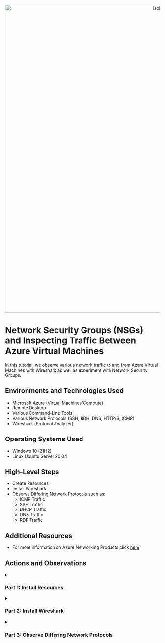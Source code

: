 <p align="center">
<img width="1000" alt="isolated" src="https://i.imgur.com/Ua7udoS.png" alt="Traffic Examination"/>
</p>

# Network Security Groups (NSGs) and Inspecting Traffic Between Azure Virtual Machines
In this tutorial, we observe various network traffic to and from Azure Virtual Machines with Wireshark as well as experiment with Network Security Groups. <br />

## Environments and Technologies Used

- Microsoft Azure (Virtual Machines/Compute)
- Remote Desktop
- Various Command-Line Tools
- Various Network Protocols (SSH, RDH, DNS, HTTP/S, ICMP)
- Wireshark (Protocol Analyzer)

## Operating Systems Used

- Windows 10 (21H2)
- Linux Ubuntu Server 20.04

## High-Level Steps

- Create Resources
- Install Wireshark
- Observe Differing Network Protocols such as:
  - ICMP Traffic
  - SSH Traffic
  - DHCP Traffic
  - DNS Traffic
  - RDP Traffic

## Additional Resources

- For more information on Azure Networking Products click [here](https://azure.microsoft.com/en-us/products/category/networking)

## Actions and Observations

<details>

<summary> 
  
### Part 1: Install Resources
  
</summary> 

### 1. ) Create your Resource Group

- Search: `Resource Group`

- Click: `Create`

<p align="center">
<img width="800" alt="isolated" src="https://github.com/vincentchachere/azure-network-protocols/assets/161680745/8817b441-20c7-4402-96ba-93590df8d535"><br>

***

- Subscription: `Azure Subscription 1`

- Resource Group Name: `RG-LAB-02`

- Region: `(US) West 3`

- Select: `Review + Create`

<p align="center">
<img width="800" alt="isolated" src="https://github.com/vincentchachere/azure-network-protocols/assets/161680745/5ff75287-da94-4e53-824e-7111f412c7a0"><br>
<p align="center">
<img width="800" alt="isolated" src="https://github.com/vincentchachere/azure-network-protocols/assets/161680745/6b0736f2-dd6a-4ed3-9e5b-a72570a4a46e"><br>

***

- Click: `Create`

<p align="center">
<img width="800" alt="isolated" src="https://github.com/vincentchachere/azure-network-protocols/assets/161680745/73aa9fd5-42d8-4590-8596-58cd61ddf67d"><br>
<p align="center">
<img width="800" alt="isolated" src="https://github.com/vincentchachere/azure-network-protocols/assets/161680745/25da2c2f-598f-4bf6-b3e2-9ef5a7a8c773"><br>

***

### 2. ) Create a Windows 10 Virtual Machine (VM1)

- Search: `Virtual Machine`

- Click: `Create > Azure Virtual Machine`

<p align="center">
<img width="800" alt="isolated" src="https://github.com/vincentchachere/azure-network-protocols/assets/161680745/9101c495-f928-4aa1-8e9e-6008ce9e1a57"><br>

***

- Subscription: `Azure Subscription 1`

- Resource Group Name: `RG-LAB-02`

- Virtual Machine Name: `VM1`

- Region: `(US) West 3`

- Availability Options: `No Infrastructure Redundancy Required`

- Security Type: `Standard`

- Image: `Windows 10 Pro, version 22H2 - x64 Gen2`

- (Disk) Size: `Standard LD45_v3 - 4 vcpus, 16 GiB memory ($140.16/month)`

- User: `labuser`
- Password: *`Something You Can Easily Remember`*

- Select Inbound Ports: `RDP (3389)`

- Check: `Licensing Box`

- *<ins>When you're done typing in all the information</ins>:*

  - Go To: `Networking` Tab
    - Take a mental note of the Virtual Network [VNET] the VM creates. You will need to know this for when you create VM2 in the next step.

<p align="center">
<img width="800" alt="isolated" src="https://github.com/vincentchachere/azure-network-protocols/assets/161680745/81279c8d-be5a-4e55-a046-9c197e84dbf4"><br>
<p align="center">
<img width="800" alt="isolated" src="https://github.com/vincentchachere/azure-network-protocols/assets/161680745/4ff4a264-ad0c-47f3-9cc3-0ce2877df31b"><br>

***

- The Virtual Network [VNET] created for this Virtual Machine is: `VM-vnet`

- Click: `Review + Create`

<p align="center">
<img width="800" alt="isolated" src="https://github.com/vincentchachere/azure-network-protocols/assets/161680745/0ce9eed6-efda-4359-a53c-7e2d1895059b"><br>

***

- *<ins>Review the information you typed in and once you verify it's all correct</ins>:*

  - Click: `Create`

<p align="center">
<img width="800" alt="isolated" src="https://github.com/vincentchachere/azure-network-protocols/assets/161680745/5757c155-fc86-4cc0-aa29-10b699d26489"><br>

***

### 3. ) Create a Linux [Ubuntu] Virtual Machine (VM2)

- Search: `Virtual Machine`

- Click: `Create > Azure Virtual Machine`

<p align="center">
<img width="800" alt="isolated" src="https://github.com/vincentchachere/azure-network-protocols/assets/161680745/9101c495-f928-4aa1-8e9e-6008ce9e1a57"><br>

***

- Subscription: `Azure Subscription 1`

- Resource Group Name: `RG-LAB-02`

- Virtual Machine Name: `VM2`

- Region: `(US) West 3`

- Availability Options: `No Infrastructure Redundancy Required`

- Security Type: `Standard`

- Image: `Ubuntu Server 20.04 LTS - x64 Gen2`

- (Disk) Size: `Standard LD45_v3 - 4 vcpus, 16 GiB memory ($140.16/month)`

- Authentication Type: `Password`

- User: `labuser`

- Password: *`Something You Can Easily Remember`*
  - *Yes, the username and password can be the same as the VM1 login. You can change it if you want, but be sure to remember it.*

- Select Inbound Ports: `SSH (22)`

- *<ins>When you're done typing in all the information</ins>:*

  - Go To: `Networking` Tab
    - Make sure the Virtual Network [VNET] is the same as the one you took a mental note of in step 2 when creating VM1.

<p align="center">
<img width="800" alt="isolated" src="https://github.com/vincentchachere/azure-network-protocols/assets/161680745/8ebb6247-7180-4317-8c5a-0f16e49a68e2"><br>
<p align="center">
<img width="800" alt="isolated" src="https://github.com/vincentchachere/azure-network-protocols/assets/161680745/913067ed-149d-459a-a4b1-033ace987c37"><br>

***

- *<ins>When you confirm the VNET matches the one created when you made VM1</ins>:*

  - Click: `Review + Create`

<p align="center">
<img width="800" alt="isolated" src="https://github.com/vincentchachere/azure-network-protocols/assets/161680745/8908f4bd-35df-492d-9ad2-b2f94e7e925d"><br>

***

- *<ins>Review the information you typed in and once you verify it's all correct</ins>:*
  - Click: `Create`

<p align="center">
<img width="800" alt="isolated" src="https://github.com/vincentchachere/azure-network-protocols/assets/161680745/c661b52f-a636-4c7d-8160-52c6f4c5d388"><br>

***

### 4. ) Connect VM1 to RDP

ATTENTION: *For how to connect your virtual machine to Remote Desktop on macOS or Windows go to [my lab](https://github.com/vincentchachere/virtual-machine) on how to create a virtual machine on Step 5 for instructions on how to do that.*

- Copy: `VM1's Public Address`

<p align="center">
<img width="800" alt="isolated" src="https://github.com/vincentchachere/azure-network-protocols/assets/161680745/2e2b2438-0332-42ad-a731-77d8aa2c548c"><br>

***

- Select: `Add PC`

<p align="center">
<img width="800" alt="isolated" src="https://github.com/vincentchachere/azure-network-protocols/assets/161680745/6b95ec8d-afc4-4365-b799-f4326250fdd5"><br>

***

- Paste: `VM1's Public IP Address`

- Select: `Add`

<p align="center">
<img width="800" alt="isolated" src="https://github.com/vincentchachere/azure-network-protocols/assets/161680745/fc7c41f6-4158-4865-97bc-5e20626a66f6"><br>

***

- Double-Click: `VM1's Remote Desktop Account` *(The Blue Rectangle)*

- Select: `Connect`

<p align="center">
<img width="800" alt="isolated" src="https://github.com/vincentchachere/azure-network-protocols/assets/161680745/6c46f335-7a53-47b6-82a5-a4c6b7e8a696"><br>

***

- User: `labuser`

- Password: `The one you created in Step 2`

- Select: `Continue`

<p align="center">
<img width="800" alt="isolated" src="https://github.com/vincentchachere/azure-network-protocols/assets/161680745/64e9e366-716c-4076-ae91-40e59fd2cba4"><br>

***

- Select: `Continue`

<p align="center">
<img width="800" alt="isolated" src="https://github.com/vincentchachere/azure-network-protocols/assets/161680745/47f34c0c-8497-4e91-b64c-3c90d5bb41de"><br>

***

- Uncheck: `All the Boxes`

- Select: `Accept`

<p align="center">
<img width="800" alt="isolated" src="https://github.com/vincentchachere/azure-network-protocols/assets/161680745/d9869250-3e6c-4780-83dd-bef4993b40d6"><br>

***

- Now we are inside the Virtual Machine (VM1)!

- Continue to Part 2 of this lab, which is Installing Wireshark inside VM1.

<p align="center">
<img width="800" alt="isolated" src="https://github.com/vincentchachere/azure-network-protocols/assets/161680745/a97043cf-1987-417f-bee5-0d8e60653de3"><br>

</details>

<details>

<summary>

### Part 2: Install Wireshark

</summary>

### 5. ) Open Microsoft Edge Web Browser and Install Wireshark

- *<ins>Uncheck & Skip all the prompts it asks you</ins>.*

- Search: `Install Wireshark`

<p align="center">
<img width="800" alt="isolated" src="https://github.com/vincentchachere/azure-network-protocols/assets/161680745/bc3d9b64-5654-45f5-8628-b9bf21057d01"><br>

***

- Select: `Wireshark - Download`

<p align="center">
<img width="800" alt="isolated" src="https://github.com/vincentchachere/azure-network-protocols/assets/161680745/e05430cd-8144-474b-8eb0-a846b4d2f7cc"><br>

***

- Select: `Windows x64 Installer`

- Click: `Open file`

- Click: `Next`

<p align="center">
<img width="800" alt="isolated" src="https://github.com/vincentchachere/azure-network-protocols/assets/161680745/919ed2df-f201-4819-8c74-7d0fe76cabfa"><br>

***

- Select: `Noted`

<p align="center">
<img width="800" alt="isolated" src="https://github.com/vincentchachere/azure-network-protocols/assets/161680745/75d5f591-7934-463a-9397-94f15523699b"><br>

***

- Select: `Next` 

<p align="center">
<img width="800" alt="isolated" src="https://github.com/vincentchachere/azure-network-protocols/assets/161680745/d67cc691-58c7-429e-bc94-de709e30681c"><br>

***

- Select: `Next`

<p align="center">
<img width="800" alt="isolated" src="https://github.com/vincentchachere/azure-network-protocols/assets/161680745/9543f800-4e5a-4b76-930d-7e2cad6bb951"><br>

***

- Select: `Next`

<p align="center">
<img width="800" alt="isolated" src="https://github.com/vincentchachere/azure-network-protocols/assets/161680745/218e8cbf-5c72-4eba-be38-f5432849016b"><br>

***

- Select: `Next`

<p align="center">
<img width="800" alt="isolated" src="https://github.com/vincentchachere/azure-network-protocols/assets/161680745/72418587-57de-46b8-b521-08a8f1e86b3f"><br>

***

- Select: `Next`

<p align="center">
<img width="800" alt="isolated" src="https://github.com/vincentchachere/azure-network-protocols/assets/161680745/8e03c913-3f18-41e8-8c58-b5b2a0c6b80b"><br>

***

- Select: `Install`

<p align="center">
<img width="800" alt="isolated" src="https://github.com/vincentchachere/azure-network-protocols/assets/161680745/43a1a6f3-28ca-40b8-b96a-70a116c19641"><br>

***

- Select: `I Agree`

<p align="center">
<img width="800" alt="isolated" src="https://github.com/vincentchachere/azure-network-protocols/assets/161680745/2480642b-9555-4f9a-8fee-178790f07edd"><br>

***

- Select: `Install`

<p align="center">
<img width="800" alt="isolated" src="https://github.com/vincentchachere/azure-network-protocols/assets/161680745/1c200a7b-e775-4214-909e-2a890ed63eed"><br>

***

- Select: `Next`

<p align="center">
<img width="800" alt="isolated" src="https://github.com/vincentchachere/azure-network-protocols/assets/161680745/cdf73159-75c2-4f7f-bb11-f1637393c804"><br>

***

- Select: `Finish`

<p align="center">
<img width="800" alt="isolated" src="https://github.com/vincentchachere/azure-network-protocols/assets/161680745/a4d81ffc-39be-42f1-897f-57f1836fdc63"><br>

***

- Select: `Next`

<p align="center">
<img width="800" alt="isolated" src="https://github.com/vincentchachere/azure-network-protocols/assets/161680745/10cca54b-98a7-45db-b2be-97f4fed8b99d"><br>

***

- Select: `Finish`

<p align="center">
<img width="800" alt="isolated" src="https://github.com/vincentchachere/azure-network-protocols/assets/161680745/d87d5845-d493-48e1-9d86-f4850bc98c95"><br>

***

- Close your Microsoft Web Browser and Search: `Wireshark`

- *Open Wireshark to full screen*

<p align="center">
<img width="800" alt="isolated" src="https://github.com/vincentchachere/azure-network-protocols/assets/161680745/eee37f99-4c7a-4789-a14a-6816b2db80fd"><br>

***

- Select: `Ethernet 2`

- Click: The `Blue Wireshark Icon` in the top left corner under 'File'.

- *Now we will go to Part 3 of this lab, which will be 'Observing Differing Network Protocols'.*

<p align="center">
<img width="800" alt="isolated" src="https://github.com/vincentchachere/azure-network-protocols/assets/161680745/ecfbc969-2a88-48d5-8897-b781efd60077"><br>

</details>

<details>

<summary>

### Part 3: Observe Differing Network Protocols

</summary>

### 6. ) First we will Observe and filter by ICMP traffic only

<ins>EXPLANATION</ins>: ICMP stands for Internet Control Message Protocol. This protocol is used for reporting errors and performing network diagnostics. In the error reporting process, ICMP sends messages from the receiver to the sender when data does not come through as it should.

- You will notice that your Windows 10 Virtual Machine (VM1) is being spammed with traffic, when you haven't even begun doing anything yet. This is normal, since there is so much being done in the background.

<p align="center">
<img width="800" alt="isolated" src="https://github.com/vincentchachere/azure-network-protocols/assets/161680745/0c789160-acd6-4157-906f-721689cfebab"><br>

***

- Type in: `icmp` into the Wireshark Filter Bar

- Press: `Enter`

- <ins>Notice that nothing shows up, since all the traffic is being filtered by ICMP</ins>.

  - Remember that ICMP is the abbreviation for 'Internet Control Messaging Protocol'.

  - Essentially, this is the protocol PING uses to test connection between different hosts on the internet/network.

  - In order to ping VM2 you will need its' Private IP Address. So now, this leads you to your next action within this step, which is to retrieve the Private IP Address from the Linux [Ubuntu] Virtual Machine (VM2) and attempt to ping VM2 from within the Windows 10 virtual Machine (VM1).

<p align="center">
<img width="800" alt="isolated" src="https://github.com/vincentchachere/azure-network-protocols/assets/161680745/4d18d8f0-f9fe-403e-bae1-71815cbfeff8"><br>

***

- Go back into your `Home Screen` of your Azure Portal and navigate to your `Virtual Machines Default Directory`.

<p align="center">
<img width="800" alt="isolated" src="https://github.com/vincentchachere/azure-network-protocols/assets/161680745/f5c51e81-552a-4386-af8c-367cc556a07a"><br>

***

- Select: `VM2`

<p align="center">
<img width="800" alt="isolated" src="https://github.com/vincentchachere/azure-network-protocols/assets/161680745/0571f286-c000-431b-8b60-9e22fba5b191"><br>

***

- As you capture VM2's Private IP Address double check that both VM1 and VM2 are on the same VNET and that VM2 is running.

  - Doing this will help in a successful ping, considering everything else was done as demonstrated in this lab.

<p align="center">
<img width="800" alt="isolated" src="https://github.com/vincentchachere/azure-network-protocols/assets/161680745/3e17fdea-f021-404d-b079-68c22daf9f62"><br>

***

- Okay, now that you are back in Wireshark with Powershell open go ahead and ping VM2's private ip address and observe the traffic being sent between the two virtual machines (VM1 and VM2).

  - *As you can see there were 4 packets sent to VM2 and 4 packets recieved by VM2 resulting in 0 packets lost, equally a succesful ping. Congrats!*

<p align="center">
<img width="800" alt="isolated" src="https://github.com/vincentchachere/azure-network-protocols/assets/161680745/b89bc760-fbdb-4bc1-8913-9015b80c277b"><br>

***

- We can even ping other ip addresses and domain names, such as www.google.com.

  - To test this out yourself just type in: `ping www.google.com -4` (the '-4' stands for IPv4)
 
  - As you see, just like you did with pinging the VM2's private ip address, there were 4 packets sent to Google's domain and 4 packets recieved by Google.

<p align="center">
<img width="800" alt="isolated" src="https://github.com/vincentchachere/azure-network-protocols/assets/161680745/71cd1264-b413-49a4-83da-42874fcc5414"><br>

***

- <ins>EXPLANATION</ins>: So next, we will refresh our display in Wireshark by clicking the 'Green Wireshark Icon' in the top left corner of your Wireshark screen under 'Edit'.

  - Next we will do what is called an 'eternal ping'. This is basically what we just did, but instead of the ping stopping it will go on 'forever' until it is stopped and or blocked. How you will block this 'eternal ping' will be by denying all icmp traffic from getting to VM2. *(Go to the next image for instrutions.)*

<p align="center">
<img width="800" alt="isolated" src="https://github.com/vincentchachere/azure-network-protocols/assets/161680745/f7e93a65-faf8-4dad-9a49-1663ae8166a6"><br>

<ins>EXPLANATION</ins>: So, just like before you will ping VM2's private ip address, but for this 'eternal ping' you will put a `-t` at the end, making it an 'eternal ping'.

- So the 'eternal ping' will be: `ping 10.0.0.5 -t`

<p align="center">
<img width="800" alt="isolated" src="https://github.com/vincentchachere/azure-network-protocols/assets/161680745/16578bd8-fa8b-4675-8fb7-d2f9efe9b815"><br>

***

<ins>EXPLANATION</ins>: Now, as mentioned earlier we will deny all ICMP traffic going to VM2 and observe the changes.

- Go back into your: `Azure Portal Home Screen` to deny all icmp traffic to VM2.

- Search: `Network Security Groups`

<p align="center">
<img width="800" alt="isolated" src="https://github.com/vincentchachere/azure-network-protocols/assets/161680745/e36dd85a-b229-4b76-a59c-be80642e79ef"><br>

***

- Select: `VM2-nsg`

<p align="center">
<img width="800" alt="isolated" src="https://github.com/vincentchachere/azure-network-protocols/assets/161680745/a1317929-2ca3-45d6-bd27-8e3699731d18"><br>

***

- Select: `Inbound Security Rules`

- Source: `*`

- Source Port Ranges: `Any`

- Service: `Custom`

- Destination Port Ranges: `*`

- Protocol: `ICMP`

- Action: `Deny`

- Priority: `200`

- Name: `DENY_ICMP_FROM_ANYWHERE`

- Click: `Add`

*<ins>Make sure it actually gets added. See the 2nd image to verify what it should look like. Then go back inside VM1 and observe what this did.</ins>* 

<p align="center">
<img width="800" alt="isolated" src="https://github.com/vincentchachere/azure-network-protocols/assets/161680745/07472112-e888-44d5-8a68-c4bfef647595"><br>
<p align="center">
<img width="800" alt="isolated" src="https://github.com/vincentchachere/azure-network-protocols/assets/161680745/4d686036-5db7-4755-897b-934d342bb311"><br>

***

- As you see, it almost instantly stops all ICMP traffic to VM2.

<p align="center">
<img width="800" alt="isolated" src="https://github.com/vincentchachere/azure-network-protocols/assets/161680745/56f671c4-b567-47e7-ac75-51722bd0d7e3"><br>

***

- Once you see the results:

  - Press: `Control + C` to stop ping.
 
*<ins>Next, we will observe SSH traffic going to VM2.</ins>*

<p align="center">
<img width="800" alt="isolated" src="https://github.com/vincentchachere/azure-network-protocols/assets/161680745/f920c09f-500c-47f9-8334-77300842231e"><br>

***

### 7. ) Observe SSH Traffic

<ins>EXPLANATION</ins>: Back in Wireshark, filter for SSH (Secure Shell or Secure Socket Shell) traffic only, or since ssh uses port 22 you can also use: `tcp.port == 22` (this is the more direct way to use SSH). SSH is similar to remote desktop, except that it is a network protocol that gives users, particularly system administrators, a secure way to access a computer over an unsecured network. So, instead of pinging VM2 you will SSH into VM2 from VM1. In other words, connect from VM1 into VM2 via SSH.

- Click: `Green Wireshark Icon` in the top left corner of your Wireshark screen under 'Edit'.

- Select: `Continue without saving`

- Type in: `ssh` into the Wireshark Filter Bar

- Press: `Enter`

- Type in: `ssh labuser@10.0.0.5` into Powershell
  - *As you see, this is your VM2's login username (labuser) and your VM2's Private IP Address being used for this protocol.*

- Press: `Enter` when done doing the above action.
  - *<ins>It will ask you inside Powershell "Are you sure you want to continue?"</ins>*
    - Type in: `yes `

    - Press: `Enter`
 
- It will then prompt you to type in the password you created when making VM2, but you will not be able to see what you're typing as you type it in, this is normal.

  - *<ins>Just insert your VM2's password as normal and</ins>*:

    - Press: `Enter`

    - *(If you mess up just press the backspace/delete a bunch of times)*

><ins>NOTE</ins>: Notice, everytime you type in a command on Powershell you can see the traffic show up on Wireshark.

<p align="center">
<img width="800" alt="isolated" src="https://github.com/vincentchachere/azure-network-protocols/assets/161680745/0161a9d1-05cb-4d28-90d1-8d272750ae9b"><br>

***

<ins>Now you can test out some commands within the SSH protocol inside Powershell, such as</ins>:

- 1st Command: `id`

  - *This command is typically used in conjunction with other command-line tools, such as the net command, to display or modify user or group information.*

- 2nd Command: `uname -a`

  - *The `uname` command is used to learn the kernel version that the IBM Netezza host is running, which displays system information.*

  - *The `-a` option in `uname` command in Linux prints all the system information in the following order: Kernel name, network node hostname, kernel release date, kernel version, machine hardware name, hardware platform, operating system.*

<ins>You can also try out a few Linux commands within the SSH protocol inside Powershell, such as</ins>:

- 3rd Linux Command: `pwd`

  - *This stands for `Print Working Directory`, this command writes the full pathname of the current working directory to the standard output.*

- 4th Linux Command: `ls`

  - *This stands for `List`, this is a command that lists computer files and directories in Unix and Unix-like operating systems.*

- 5th Linux Command: `touch`

  - *This command is used to update the access date and/or modification date of a computer file or directory.*

- You can Exit the SSH protocol inside Powershell by:

  - Typing in: `exit`
 
  - Press: `Enter`
 
><ins>NOTE</ins>: Notice, everytime you typed in a command on Powershell you seen traffic populate within Wireshark.

<p align="center">
<img width="800" alt="isolated" src="https://github.com/vincentchachere/azure-network-protocols/assets/161680745/febe95ba-fd39-4670-b1e1-36f8e130393f"><br>

***

### 8. ) Observe DHCP Traffic

<ins>EXPLANATION</ins>: DHCP stands for Dynamic Host Configuration Protocol. 

- 

<p align="center">
<img width="800" alt="isolated" src="https://github.com/vincentchachere/azure-network-protocols/assets/161680745/f47eb165-51f5-485c-a509-619d233299a2"><br>

***

- 

<p align="center">
<img width="800" alt="isolated" src="https://github.com/vincentchachere/azure-network-protocols/assets/161680745/824abc2f-2ada-454f-88a5-1dc62491959d"><br>

***

- 

<p align="center">
<img width="800" alt="isolated" src="https://github.com/vincentchachere/azure-network-protocols/assets/161680745/317eeef0-79e9-413b-95cc-37d148e07654"><br>

- 

<p align="center">
<img width="800" alt="isolated" src="https://github.com/vincentchachere/azure-network-protocols/assets/161680745/c9e7672e-375a-4359-9e26-186e73303d1d"><br>

***

- 

<p align="center">
<img width="800" alt="isolated" src="https://github.com/vincentchachere/azure-network-protocols/assets/161680745/881b2fbf-a807-4167-9eeb-e7d8beecc38a"><br>

***

- 

<p align="center">
<img width="800" alt="isolated" src="https://github.com/vincentchachere/azure-network-protocols/assets/161680745/22667988-e92b-4ca3-bafa-4a3d5a285ffc"><br>

***

- 

<p align="center">
<img width="800" alt="isolated" src="https://github.com/vincentchachere/azure-network-protocols/assets/161680745/7354cf59-43cb-4e92-9f8f-c9ff800a3ef9"><br>

***

- 

<p align="center">
<img width="800" alt="isolated" src="https://github.com/vincentchachere/azure-network-protocols/assets/161680745/4e0a8677-f71b-4691-9fab-da3465121715"><br>

</details>
